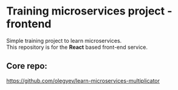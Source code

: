 # Training microservices project - frontend
Simple training project to learn microservices. <br>
This repository is for the <b>React</b> based front-end service. <br>

## Core repo:
https://github.com/olegyev/learn-microservices-multiplicator
